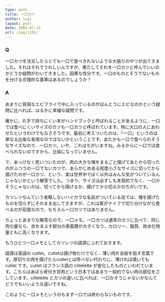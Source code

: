 ```yaml
---
type: post
title: 一口カツ
author: sugi
layout: post
date: 2005-07-13
url: /saq/1191/
---
```

### Q

一口カツを注文したらとても一口で食べきれないような大振りのやつが出てきました。それはそれでうれしいんですが、果たしてそれを一口カツと呼んでいいのかどうか疑問がわいてきました。因果な性分です。一口のものとそうでないものを分ける合理的な基準はあるのでしょうか？

### A

あまりに貧弱なエビフライで中に入っているのがほんとうにエビなのかという疑問に比べれば、はるかに幸福な疑問です。

確かに、片手で持ちにくい本がハンドブックと呼ばれることがあるように、一口では食べにくいサイズのカツも一口カツと呼ばれています。特に大口の人にあわせたというわけでもなさそうです。最初に考えついたのは、「一口」というのは単なる比喩な表現なのではないかということです。あたかも一口で食べられそうなサイズなので、一口カツ。いや、これはちがいますね。みるからに一口では食べられないのですから、比喩になっていません。

で、あっけなく思いついたのが、肉の大きな塊をまるごと揚げてあとから切ったのがふつうの一口でないカツで、あらかじめある程度小さなサイズに切ってから揚げたのが一口カツ、という、実は世界中でぼく以外はみんな気がついているんじゃないかという解答でした。つまり、サイズは必ずしも本質的でなく、一口かそうじゃないかは、切ってから揚げるか、揚げてから切るかのちがいです。

カツレツなんていう省略しないハイカラな名前がついている店では、塊を揚げたものを切らずにそのまま出してきますが、これは客がナイフで切り分けながら食べるのが前提なので、もちろん一口カツではありません。

ちょっとあまりな解答なので、一口メモ。一口カツは通常のカツに比べて、同じ肉の量なら、衣をまぶす部分の表面積が大きくなり、カロリー、脂質、炭水化物量ともに高くなります。

もうひとつ一口メモとしてカツレツの語源にふれておきます。

語源は英語の cutlet。cutletは揚げ物だけでなく、薄い肉片全般を指す言葉です。厚切りの肉を揚げたらcutletとは呼べない代わりに、薄ければ焼いても cutlet です。cutlet はフランス語の c&ocirc;telette が変化したものといわれています。こちらはあばら骨付き背肉という日本ではあまり一般的でない肉の部位をさしています。c&ocirc;telette とカツの違いに比べれば、一口かそうじゃないかなんてどうでもいいような違いですね。

このように一口メモというのもまず一口では終わらないものです。

